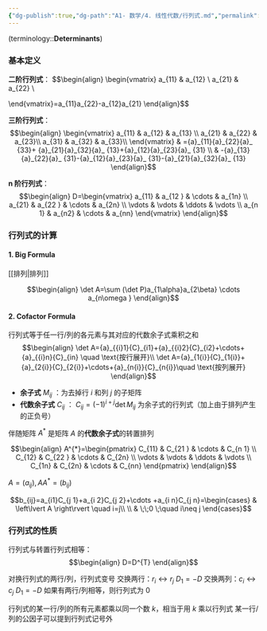 ```yaml
---
{"dg-publish":true,"dg-path":"A1- 数学/4. 线性代数/行列式.md","permalink":"/A1- 数学/4. 线性代数/行列式/","dgPassFrontmatter":true,"noteIcon":"","created":"2024-05-21T15:20:28.000+08:00","updated":"2025-07-15T16:41:57.000+08:00"}
---
```


(terminology::**Determinants**)

### 基本定义
**二阶行列式**：
$$\begin{align}
\begin{vmatrix}
a_{11}  & a_{12} \\
a_{21} & a_{22} \\

\end{vmatrix}=a_{11}a_{22}-a_{12}a_{21}
\end{align}$$

**三阶行列式**：
$$\begin{align}
 \begin{vmatrix}
a_{11}  & a_{12}  & a_{13} \\
a_{21} & a_{22} & a_{23}\\ 
a_{31} & a_{32} & a_{33}\\
\end{vmatrix}  & ={a}_{11}{a}_{22}{a}_ {33}+ {a}_{21}{a}_{32}{a}_ {13}+{a}_{12}{a}_{23}{a}_ {31} \\
 & -{a}_{13}{a}_{22}{a}_ {31}-{a}_{12}{a}_{23}{a}_ {31}-{a}_{21}{a}_{32}{a}_ {13}
\end{align}$$

**n 阶行列式**：
$$\begin{align}
D=\begin{vmatrix}
a_{11} & a_{12 } & \cdots & a_{1n} \\
a_{21} & a_{22 } & \cdots & a_{2n} \\
\vdots  &  \vdots  & \ddots  & \vdots \\
a_{n 1} & a_{n2} & \cdots  & a_{nn}
\end{vmatrix}
\end{align}$$

### 行列式的计算
#### 1. Big Formula 
[[排列\|排列]]

$$\begin{align}
\det A=\sum (\det P)a_{1\alpha}a_{2\beta} \cdots a_{n\omega }
\end{align}$$

#### 2. Cofactor Formula 
行列式等于任一行/列的各元素与其对应的代数余子式乘积之和
$$\begin{align}
\det A={a}_{{i}1}{C}_{i1}+{a}_{{i}2}{C}_{i2}+\cdots+{a}_{{i}n}{C}_{in} \quad \text{按行展开}\\
\det A={a}_{1{i}}{C}_{1{i}}+{a}_{2{i}}{C}_{2{i}}+\cdots+{a}_{n{i}}{C}_{n{i}}\quad \text{按列展开}
\end{align}$$

- **余子式** $M_{ij}$ ：为去掉行 $i$ 和列 $j$ 的子矩阵
- **代数余子式** $C_{ij}$ ： $C_{ij}=( -1)^{i+j}\det M_{ij}$ 为余子式的行列式（加上由于排列产生的正负号）


伴随矩阵 $A^{*}$ 是矩阵 $A$ 的**代数余子式**的转置排列

$$\begin{align}
A^{*}=\begin{pmatrix}
C_{11} & C_{21 } & \cdots & C_{n 1} \\
C_{12} & C_{22 } & \cdots & C_{2n} \\
\vdots  &  \vdots  & \ddots  & \vdots \\
C_{1n} & C_{2n} & \cdots  & C_{nn}
\end{pmatrix}
\end{align}$$

$A=(a_{ij}),A A^{*}=(b_{ij})$  

$$b_{ij}=a_{i1}C_{j 1}+a_{i 2}C_{j 2}+\cdots +a_{i n}C_{j n}=\begin{cases}
 & \left\lvert  A \right\rvert \quad i=j\\ \\
 & \;\;0 \;\quad i\neq j
\end{cases}$$

### 行列式的性质
行列式与转置行列式相等：
$$\begin{align}
D=D^{T} 
\end{align}$$

对换行列式的两行/列，行列式变号
交换两行：$r_{i} \leftrightarrow r_{j}$  $D_{1}=-D$
交换两列：$c_{i} \leftrightarrow c_{j}$  $D_{1}=-D$
如果有两行/列相等，则行列式为 0

行列式的某一行/列的所有元素都乘以同一个数 $k$，相当于用 $k$ 乘以行列式
某一行/列的公因子可以提到行列式记号外


